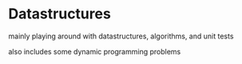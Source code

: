 # Datastructures
mainly playing around with datastructures, algorithms, and unit tests

also includes some dynamic programming problems
